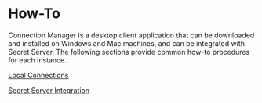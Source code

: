 [title]: #	(How-To)
[tags]: #	(howto)
[priority]: #	(100)

# How-To 

Connection Manager is a desktop client application that can be downloaded and installed on Windows and Mac machines, and can be integrated with Secret Server. The following sections provide common how-to procedures for each instance.

[Local Connections](local-connections/index.md)

[Secret Server Integration](ss-integration/index.md)

